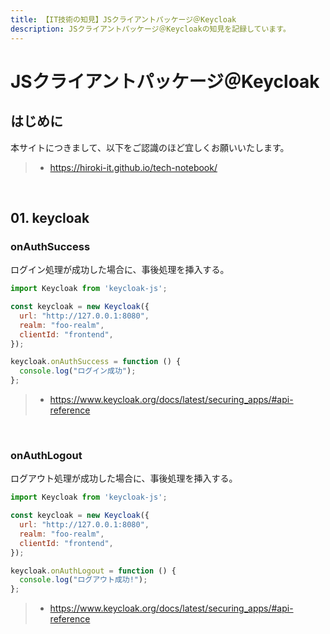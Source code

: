 ```yaml
---
title: 【IT技術の知見】JSクライアントパッケージ＠Keycloak
description: JSクライアントパッケージ＠Keycloakの知見を記録しています。
---
```


# JSクライアントパッケージ＠Keycloak

## はじめに

本サイトにつきまして、以下をご認識のほど宜しくお願いいたします。

> - https://hiroki-it.github.io/tech-notebook/

<br>

## 01. keycloak

### onAuthSuccess

ログイン処理が成功した場合に、事後処理を挿入する。

```javascript
import Keycloak from 'keycloak-js';

const keycloak = new Keycloak({
  url: "http://127.0.0.1:8080",
  realm: "foo-realm",
  clientId: "frontend",
});

keycloak.onAuthSuccess = function () {
  console.log("ログイン成功");
};
```

> - https://www.keycloak.org/docs/latest/securing_apps/#api-reference

<br>

### onAuthLogout

ログアウト処理が成功した場合に、事後処理を挿入する。

```javascript
import Keycloak from 'keycloak-js';

const keycloak = new Keycloak({
  url: "http://127.0.0.1:8080",
  realm: "foo-realm",
  clientId: "frontend",
});

keycloak.onAuthLogout = function () {
  console.log("ログアウト成功!");
};
```

> - https://www.keycloak.org/docs/latest/securing_apps/#api-reference

<br>

